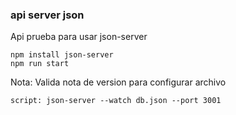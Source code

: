 ### api server json

Api prueba para usar json-server

```
npm install json-server
npm run start
```

Nota: Valida nota de version para configurar archivo 
```
script: json-server --watch db.json --port 3001
```

